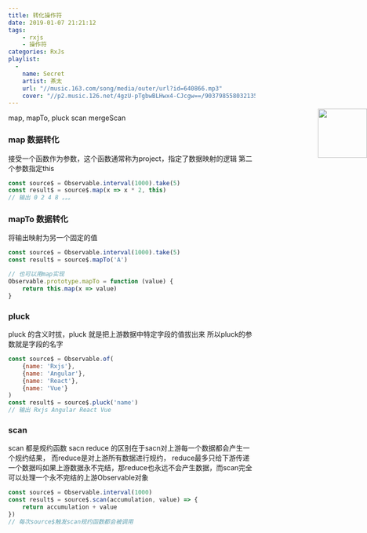 ```yaml
---
title: 转化操作符
date: 2019-01-07 21:21:12
tags: 
    - rxjs
    - 操作符
categories: RxJs
playlist:
  -
    name: Secret
    artist: 茶太
    url: "//music.163.com/song/media/outer/url?id=640866.mp3"
    cover: "//p2.music.126.net/4gzU-pTgbwBLHwx4-CJcgw==/903798558032135.jpg?param=90y90"
---
```


<img src="//p2.music.126.net/4gzU-pTgbwBLHwx4-CJcgw==/903798558032135.jpg?param=90y90" width = "100" height = "100" div align=right style="position: absolute; right: 0; margin-top: -10px;" />
map, mapTo, pluck
scan mergeScan

<!-- more -->

### map 数据转化
接受一个函数作为参数，这个函数通常称为project，指定了数据映射的逻辑
第二个参数指定this
```js
const source$ = Observable.interval(1000).take(5)
const result$ = source$.map(x => x * 2, this)
// 输出 0 2 4 8 。。。
```

### mapTo 数据转化
将输出映射为另一个固定的值
```js
const source$ = Observable.interval(1000).take(5)
const result$ = source$.mapTo('A')

// 也可以用map实现
Observable.prototype.mapTo = function (value) {
    return this.map(x => value)
}
```

### pluck
pluck 的含义时拔，pluck 就是把上游数据中特定字段的值拔出来
所以pluck的参数就是字段的名字
```js
const source$ = Observable.of(
    {name: 'Rxjs'},
    {name: 'Angular'},
    {name: 'React'},
    {name: 'Vue'}
)
const result$ = source$.pluck('name')
// 输出 Rxjs Angular React Vue
```

### scan
scan 都是规约函数
sacn reduce 的区别在于sacn对上游每一个数据都会产生一个规约结果，
而reduce是对上游所有数据进行规约，
reduce最多只给下游传递一个数据吗如果上游数据永不完结，那reduce也永远不会产生数据，而scan完全可以处理一个永不完结的上游Observable对象
```js
const source$ = Observable.interval(1000)
const result$ = source$.scan(accumulation, value) => {
    return accumulation + value
})
// 每次source$触发scan规约函数都会被调用
```